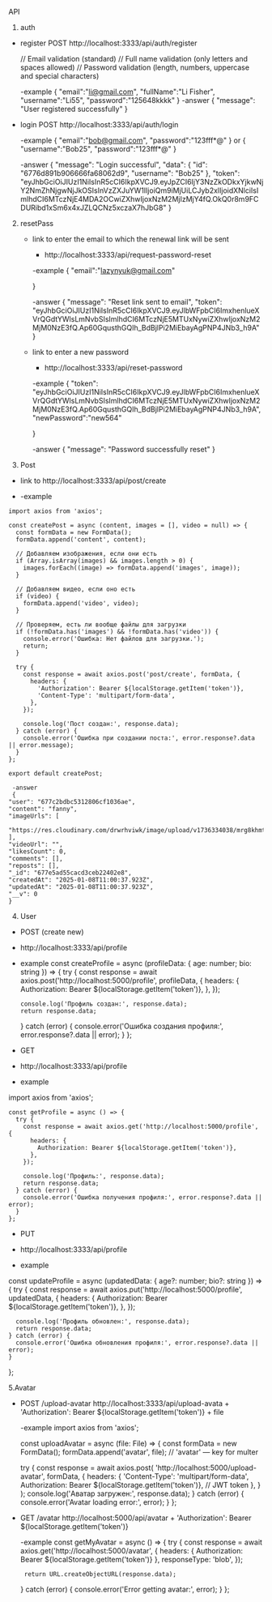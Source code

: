 API

1. auth

- register
  POST
  http://localhost:3333/api/auth/register

  // Email validation (standard)
  // Full name validation (only letters and spaces allowed)
  // Password validation (length, numbers, uppercase and special characters)

  -example
  {
  "email":"li@gmail.com",
  "fullName":"Li Fisher",
  "username":"Li55",
  "password":"125648kkkk"
  }
  -answer
  {
  "message": "User registered successfully"
  }

- login
  POST
  http://localhost:3333/api/auth/login

  -example
  {
  "email":"bob@gmail.com",
  "password":"123fff*@"
  }
  or
  {
  "username":"Bob25",
  "password":"123fff*@"
  }

  -answer
  {
  "message": "Login successful",
  "data": {
  "id": "6776d891b906666fa68062d9",
  "username": "Bob25"
  },
  "token": "eyJhbGciOiJIUzI1NiIsInR5cCI6IkpXVCJ9.eyJpZCI6IjY3NzZkODkxYjkwNjY2NmZhNjgwNjJkOSIsInVzZXJuYW1lIjoiQm9iMjUiLCJyb2xlIjoidXNlciIsImlhdCI6MTczNjE4MDA2OCwiZXhwIjoxNzM2MjIzMjY4fQ.OkQ0r8m9FCDURibd1xSm6x4xJZLQCNz5xczaX7hJbG8"
  }

2. resetPass
   - link to enter the email to which the renewal link will be sent
      - http://localhost:3333/api/request-password-reset
      
      -example
      {
        "email":"lazynyuk@gmail.com"
        
      }
      
      -answer
      {
          "message": "Reset link sent to email",
          "token": "eyJhbGciOiJIUzI1NiIsInR5cCI6IkpXVCJ9.eyJlbWFpbCI6ImxhenlueXVrQGdtYWlsLmNvbSIsImlhdCI6MTczNjE5MTUxNywiZXhwIjoxNzM2MjM0NzE3fQ.Ap60GqusthGQIh_BdBjlPi2MiEbayAgPNP4JNb3_h9A"
      }

   - link to enter a new password

     - http://localhost:3333/api/reset-password
      
      -example
      {
        "token": "eyJhbGciOiJIUzI1NiIsInR5cCI6IkpXVCJ9.eyJlbWFpbCI6ImxhenlueXVrQGdtYWlsLmNvbSIsImlhdCI6MTczNjE5MTUxNywiZXhwIjoxNzM2MjM0NzE3fQ.Ap60GqusthGQIh_BdBjlPi2MiEbayAgPNP4JNb3_h9A",
        "newPassword":"new564"
        
      }

      -answer
      {
          "message": "Password successfully reset"
      }

3.  Post
  - link to
    http://localhost:3333/api/post/create

   - -example

    import axios from 'axios';

    const createPost = async (content, images = [], video = null) => {
      const formData = new FormData();
      formData.append('content', content);

      // Добавляем изображения, если они есть
      if (Array.isArray(images) && images.length > 0) {
        images.forEach((image) => formData.append('images', image));
      }

      // Добавляем видео, если оно есть
      if (video) {
        formData.append('video', video);
      }

      // Проверяем, есть ли вообще файлы для загрузки
      if (!formData.has('images') && !formData.has('video')) {
        console.error('Ошибка: Нет файлов для загрузки.');
        return;
      }

      try {
        const response = await axios.post('post/create', formData, {
          headers: {
            'Authorization': Bearer ${localStorage.getItem('token')},
            'Content-Type': 'multipart/form-data',
          },
        });

        console.log('Пост создан:', response.data);
      } catch (error) {
        console.error('Ошибка при создании поста:', error.response?.data || error.message);
      }
    };

    export default createPost;
     
     -answer
     {
    "user": "677c2bdbc5312806cf1036ae",
    "content": "fanny",
    "imageUrls": [
        "https://res.cloudinary.com/drwrhviwk/image/upload/v1736334038/mrg8khmtbwglikdmglr9.webp"
    ],
    "videoUrl": "",
    "likesCount": 0,
    "comments": [],
    "reposts": [],
    "_id": "677e5ad55cacd3ceb22402e8",
    "createdAt": "2025-01-08T11:00:37.923Z",
    "updatedAt": "2025-01-08T11:00:37.923Z",
    "__v": 0
    }

4. User
 -  POST (create new)
 - http://localhost:3333/api/profile 

  - example
    const createProfile = async (profileData: { age: number; bio: string }) => {
      try {
        const response = await axios.post('http://localhost:5000/profile', profileData, {
          headers: {
            Authorization: Bearer ${localStorage.getItem('token')},
          },
        });

        console.log('Профиль создан:', response.data);
        return response.data;
      } catch (error) {
        console.error('Ошибка создания профиля:', error.response?.data || error);
      }
    };

 -  GET
 - http://localhost:3333/api/profile 

  - example
   
   import axios from 'axios';

    const getProfile = async () => {
      try {
        const response = await axios.get('http://localhost:5000/profile', {
          headers: {
            Authorization: Bearer ${localStorage.getItem('token')},
          },
        });

        console.log('Профиль:', response.data);
        return response.data;
      } catch (error) {
        console.error('Ошибка получения профиля:', error.response?.data || error);
      }
    };

 -  PUT
 - http://localhost:3333/api/profile 

 - example

  const updateProfile = async (updatedData: { age?: number; bio?: string }) => {
    try {
      const response = await axios.put('http://localhost:5000/profile', updatedData, {
        headers: {
          Authorization: Bearer ${localStorage.getItem('token')},
        },
      });

      console.log('Профиль обновлен:', response.data);
      return response.data;
    } catch (error) {
      console.error('Ошибка обновления профиля:', error.response?.data || error);
    }
  };
  
5.Avatar 
 - POST /upload-avatar
   http://localhost:3333/api/upload-avata
   +
   'Authorization': Bearer ${localStorage.getItem('token')}
   +
   file

    -example
    import axios from 'axios';

    const uploadAvatar = async (file: File) => {
      const formData = new FormData();
      formData.append('avatar', file); // 'avatar' — key for multer

      try {
        const response = await axios.post(
          'http://localhost:5000/upload-avatar',
          formData,
          {
            headers: {
              'Content-Type': 'multipart/form-data',
              Authorization: Bearer ${localStorage.getItem('token')}, // JWT token
            },
          }
        );
        console.log('Аватар загружен:', response.data);
      } catch (error) {
        console.error('Avatar loading error:', error);
      }
    };

 - GET /avatar
    http://localhost:5000/api/avatar
    +
    'Authorization': Bearer ${localStorage.getItem('token')}

   -example
      const getMyAvatar = async () => {
      try {
        const response = await axios.get('http://localhost:5000/avatar', {
          headers: { Authorization: Bearer ${localStorage.getItem('token')} },
          responseType: 'blob',
        });

        return URL.createObjectURL(response.data);
      } catch (error) {
        console.error('Error getting avatar:', error);
      }
    };